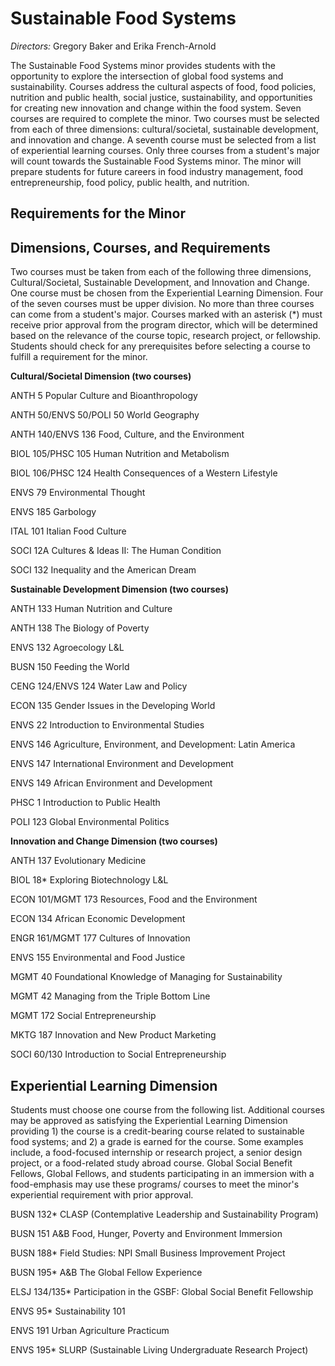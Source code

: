 **Sustainable Food Systems**
============================

*Directors:* Gregory Baker and Erika French-Arnold

The Sustainable Food Systems minor provides students with the opportunity to explore the intersection of global food systems and sustainability. Courses address the cultural aspects of food, food policies, nutrition and public health, social justice, sustainability, and opportunities for creating new innovation and change within the food system. Seven courses are required to complete the minor. Two courses must be selected from each of three dimensions: cultural/societal, sustainable development, and innovation and change. A seventh course must be selected from a list of experiential learning courses. Only three courses from a student's major will count towards the Sustainable Food Systems minor. The minor will prepare students for future careers in food industry management, food entrepreneurship, food policy, public health, and nutrition.

**Requirements for the Minor**
------------------------------

**Dimensions, Courses, and Requirements**
-----------------------------------------

Two courses must be taken from each of the following three dimensions, Cultural/Societal, Sustainable Development, and Innovation and Change. One course must be chosen from the Experiential Learning Dimension. Four of the seven courses must be upper division. No more than three courses can come from a student's major. Courses marked with an asterisk (\*) must receive prior approval from the program director, which will be determined based on the relevance of the course topic, research project, or fellowship. Students should check for any prerequisites before selecting a course to fulfill a requirement for the minor.

**Cultural/Societal Dimension (two courses)**

ANTH 5 Popular Culture and Bioanthropology

ANTH 50/ENVS 50/POLI 50 World Geography

ANTH 140/ENVS 136 Food, Culture, and the Environment

BIOL 105/PHSC 105 Human Nutrition and Metabolism

BIOL 106/PHSC 124 Health Consequences of a Western Lifestyle

ENVS 79 Environmental Thought

ENVS 185 Garbology

ITAL 101 Italian Food Culture

SOCI 12A Cultures & Ideas II: The Human Condition

SOCI 132 Inequality and the American Dream

**Sustainable Development Dimension (two courses)**

ANTH 133 Human Nutrition and Culture

ANTH 138 The Biology of Poverty

ENVS 132 Agroecology L&L

BUSN 150 Feeding the World

CENG 124/ENVS 124 Water Law and Policy

ECON 135 Gender Issues in the Developing World

ENVS 22 Introduction to Environmental Studies

ENVS 146 Agriculture, Environment, and Development: Latin America

ENVS 147 International Environment and Development

ENVS 149 African Environment and Development

PHSC 1 Introduction to Public Health

POLI 123 Global Environmental Politics

**Innovation and Change Dimension (two courses)**

ANTH 137 Evolutionary Medicine

BIOL 18\* Exploring Biotechnology L&L

ECON 101/MGMT 173 Resources, Food and the Environment

ECON 134 African Economic Development

ENGR 161/MGMT 177 Cultures of Innovation

ENVS 155 Environmental and Food Justice

MGMT 40 Foundational Knowledge of Managing for Sustainability

MGMT 42 Managing from the Triple Bottom Line

MGMT 172 Social Entrepreneurship

MKTG 187 Innovation and New Product Marketing

SOCI 60/130 Introduction to Social Entrepreneurship

**Experiential Learning Dimension**
-----------------------------------

Students must choose one course from the following list. Additional courses may be approved as satisfying the Experiential Learning Dimension providing 1) the course is a credit-bearing course related to sustainable food systems; and 2) a grade is earned for the course. Some examples include, a food-focused internship or research project, a senior design project, or a food-related study abroad course. Global Social Benefit Fellows, Global Fellows, and students participating in an immersion with a food-emphasis may use these programs/ courses to meet the minor's experiential requirement with prior approval.

BUSN 132\* CLASP (Contemplative Leadership and Sustainability Program)

BUSN 151 A&B Food, Hunger, Poverty and Environment Immersion

BUSN 188\* Field Studies: NPI Small Business Improvement Project

BUSN 195\* A&B The Global Fellow Experience

ELSJ 134/135\* Participation in the GSBF: Global Social Benefit Fellowship

ENVS 95\* Sustainability 101

ENVS 191 Urban Agriculture Practicum

ENVS 195\* SLURP (Sustainable Living Undergraduate Research Project)
